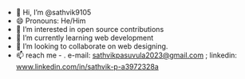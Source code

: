 - 👋 Hi, I’m @sathvik9105
-  😄 Pronouns: He/Him
- 👀 I’m interested in open source contributions
- 🌱 I’m currently learning web development
- 💞️ I’m looking to collaborate on web designing.
- 📫 reach me -
 . e-mail: sathvikpasuvula2023@gmail.com ; linkedin: www.linkedin.com/in/sathvik-p-a3972328a


<!---
sathvik9105/sathvik9105 is a ✨ special ✨ repository because its `README.md` (this file) appears on your GitHub profile.
You can click the Preview link to take a look at your changes.
--->
